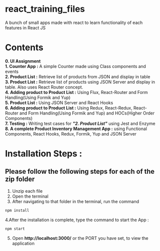 # react_training_files
A bunch of small apps made with react to learn functionality of each features in React JS

# Contents
**0. UI Assignment**  
**1. Counter App :** A simple Counter made using Class components and events  
**2. Product List :** Retrieve list of products from JSON and display in table  
**3. Product List :** Retrieve list of products using JSON Server and display in table. Also uses React Router concept.  
**4. Adding product to Product List :** Using Flux, React-Router and Form Handling(Using Formik and Yup)  
**5. Product List :** Using JSON Server and React Hooks  
**6. Adding product to Product List :** Using Redux, React-Redux, React-Router and Form Handling(Using Formik and Yup) and HOCs(Higher Order Components)  
**7. Testing :** Writing test cases for ***"2. Product List"*** using Jest and Enzyme  
**8. A complete Product Inventory Management App :** using Functional Components, React Hooks, Redux, Formik, Yup and JSON Server  

# Installation Steps :
## Please follow the following steps for each of the zip folder

1. Unzip each file
2. Open the terminal
3. After navigating to that folder in the terminal, run the command
```javascript
npm install
```  
4.After the installation is complete, type the command to start the App :  
```javascript
npm start
```
5. Open **http://localhost:3000/** or the PORT you have set, to view the application
